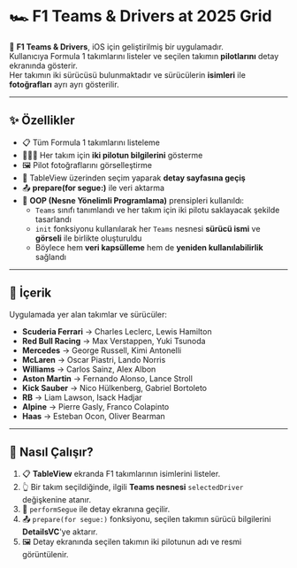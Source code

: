 # 🏎️ F1 Teams & Drivers at 2025 Grid

📱 **F1 Teams & Drivers**, iOS için geliştirilmiş bir uygulamadır.  
Kullanıcıya Formula 1 takımlarını listeler ve seçilen takımın **pilotlarını** detay ekranında gösterir.  
Her takımın iki sürücüsü bulunmaktadır ve sürücülerin **isimleri** ile **fotoğrafları** ayrı ayrı gösterilir.  

---

## ✨ Özellikler
- 📋 Tüm Formula 1 takımlarını listeleme  
- 🧑‍🤝‍🧑 Her takım için **iki pilotun bilgilerini** gösterme  
- 🖼 Pilot fotoğraflarını görselleştirme  
- 🔄 TableView üzerinden seçim yaparak **detay sayfasına geçiş**  
- 📤 **prepare(for segue:)** ile veri aktarma  
- 🧩 **OOP (Nesne Yönelimli Programlama)** prensipleri kullanıldı:  
  - `Teams` sınıfı tanımlandı ve her takım için iki pilotu saklayacak şekilde tasarlandı  
  - `init` fonksiyonu kullanılarak her `Teams` nesnesi **sürücü ismi** ve **görseli** ile birlikte oluşturuldu  
  - Böylece hem **veri kapsülleme** hem de **yeniden kullanılabilirlik** sağlandı  

---

## 🏁 İçerik
Uygulamada yer alan takımlar ve sürücüler:  

- **Scuderia Ferrari** → Charles Leclerc, Lewis Hamilton  
- **Red Bull Racing** → Max Verstappen, Yuki Tsunoda  
- **Mercedes** → George Russell, Kimi Antonelli  
- **McLaren** → Oscar Piastri, Lando Norris  
- **Williams** → Carlos Sainz, Alex Albon  
- **Aston Martin** → Fernando Alonso, Lance Stroll  
- **Kick Sauber** → Nico Hülkenberg, Gabriel Bortoleto  
- **RB** → Liam Lawson, Isack Hadjar  
- **Alpine** → Pierre Gasly, Franco Colapinto  
- **Haas** → Esteban Ocon, Oliver Bearman  

---

## 📖 Nasıl Çalışır?
1. 📋 **TableView** ekranda F1 takımlarının isimlerini listeler.  
2. 👆 Bir takım seçildiğinde, ilgili **Teams nesnesi** `selectedDriver` değişkenine atanır.  
3. 🔄 `performSegue` ile detay ekranına geçilir.  
4. 📤 `prepare(for segue:)` fonksiyonu, seçilen takımın sürücü bilgilerini **DetailsVC**'ye aktarır.  
5. 🖼 Detay ekranında seçilen takımın iki pilotunun adı ve resmi görüntülenir.  

